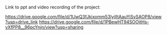 Link to ppt and video recording of the project:

https://drive.google.com/file/d/1UwQ3fJkixomm53lyjlltAauYiSvSAOP8/view?usp=drive_link
https://drive.google.com/file/d/1PBewHT94SOOjtHs-vXfPP8__96pcYnjn/view?usp=sharing
